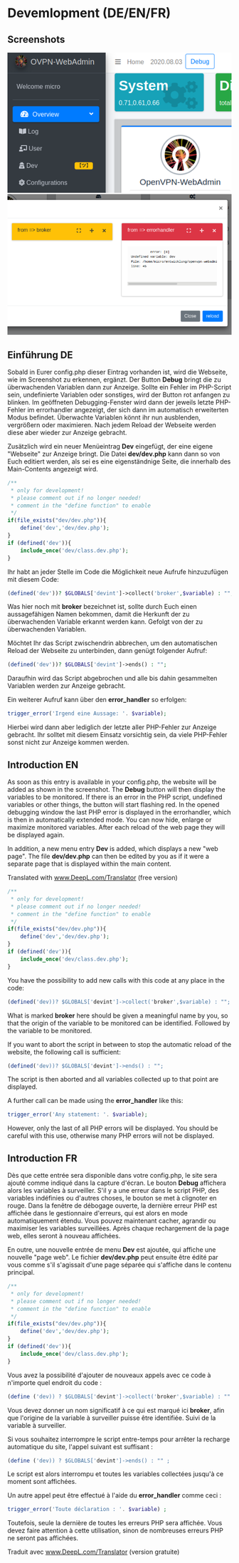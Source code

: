# Devemlopment (DE/EN/FR)

## Screenshots

![Previsualisation Development Button](/doc/img/dev1.png)
![Previsualisation Development Overview](/doc/img/dev2.png)

## Einführung DE

Sobald in Eurer config.php dieser Eintrag vorhanden ist, wird die Webseite, wie im Screenshot zu erkennen, ergänzt. Der Button __Debug__ bringt die zu überwachenden Variablen dann zur Anzeige. Sollte ein Fehler im PHP-Script sein, undefinierte Variablen oder sonstiges, wird der Button rot anfangen zu blinken. Im geöffneten Debugging-Fenster wird dann der jeweils letzte PHP-Fehler im errorhandler angezeigt, der sich dann im automatisch erweiterten Modus befindet. Überwachte Variablen könnt ihr nun ausblenden, vergrößern oder maximieren. Nach jedem Reload der Webseite werden diese aber wieder zur Anzeige gebracht.

Zusätzlich wird ein neuer Menüeintrag __Dev__ eingefügt, der eine eigene "Webseite" zur Anzeige bringt. Die Datei __dev/dev.php__ kann dann so von Euch editiert werden, als sei es eine eigenständnige Seite, die innerhalb des Main-Contents angezeigt wird.

````php
/**
 * only for development!
 * please comment out if no longer needed!
 * comment in the "define function" to enable
 */
if(file_exists("dev/dev.php")){
	define('dev','dev/dev.php');
}
if (defined('dev')){
	include_once('dev/class.dev.php');
}
````

Ihr habt an jeder Stelle im Code die Möglichkeit neue Aufrufe hinzuzufügen mit diesem Code:

````php
(defined('dev'))? $GLOBALS['devint']->collect('broker',$variable) : "";
````

Was hier noch mit __broker__ bezeichnet ist, sollte durch Euch einen aussagefähigen Namen bekommen, damit die Herkunft der zu überwachenden Variable erkannt werden kann. Gefolgt von der zu überwachenden Variablen.

Möchtet Ihr das Script zwischendrin abbrechen, um den automatischen Reload der Webseite zu unterbinden, dann genügt folgender Aufruf:

````php
(defined('dev'))? $GLOBALS['devint']->ends() : "";
````

Daraufhin wird das Script abgebrochen und alle bis dahin gesammelten Variablen werden zur Anzeige gebracht.

Ein weiterer Aufruf kann über den __error_handler__ so erfolgen:

````php
trigger_error('Irgend eine Aussage: '. $variable);
````

Hierbei wird dann aber lediglich der letzte aller PHP-Fehler zur Anzeige gebracht. Ihr solltet mit diesem Einsatz vorsichtig sein, da viele PHP-Fehler sonst nicht zur Anzeige kommen werden.

## Introduction EN

As soon as this entry is available in your config.php, the website will be added as shown in the screenshot. The __Debug__ button will then display the variables to be monitored. If there is an error in the PHP script, undefined variables or other things, the button will start flashing red. In the opened debugging window the last PHP error is displayed in the errorhandler, which is then in automatically extended mode. You can now hide, enlarge or maximize monitored variables. After each reload of the web page they will be displayed again.

In addition, a new menu entry __Dev__ is added, which displays a new "web page". The file __dev/dev.php__ can then be edited by you as if it were a separate page that is displayed within the main content.

Translated with www.DeepL.com/Translator (free version)

````php
/**
 * only for development!
 * please comment out if no longer needed!
 * comment in the "define function" to enable
 */
if(file_exists("dev/dev.php")){
	define('dev','dev/dev.php');
}
if (defined('dev')){
	include_once('dev/class.dev.php');
}
````

You have the possibility to add new calls with this code at any place in the code:

````php
(defined('dev))? $GLOBALS['devint']->collect('broker',$variable) : "";
````

What is marked __broker__ here should be given a meaningful name by you, so that the origin of the variable to be monitored can be identified. Followed by the variable to be monitored.

If you want to abort the script in between to stop the automatic reload of the website, the following call is sufficient:

````php
(defined('dev))? $GLOBALS['devint']->ends() : "";
````

The script is then aborted and all variables collected up to that point are displayed.

A further call can be made using the __error_handler__ like this:

````php
trigger_error('Any statement: '. $variable);
````

However, only the last of all PHP errors will be displayed. You should be careful with this use, otherwise many PHP errors will not be displayed.

## Introduction FR

Dès que cette entrée sera disponible dans votre config.php, le site sera ajouté comme indiqué dans la capture d'écran. Le bouton __Debug__ affichera alors les variables à surveiller. S'il y a une erreur dans le script PHP, des variables indéfinies ou d'autres choses, le bouton se met à clignoter en rouge. Dans la fenêtre de débogage ouverte, la dernière erreur PHP est affichée dans le gestionnaire d'erreurs, qui est alors en mode automatiquement étendu. Vous pouvez maintenant cacher, agrandir ou maximiser les variables surveillées. Après chaque rechargement de la page web, elles seront à nouveau affichées.

En outre, une nouvelle entrée de menu __Dev__ est ajoutée, qui affiche une nouvelle "page web". Le fichier __dev/dev.php__ peut ensuite être édité par vous comme s'il s'agissait d'une page séparée qui s'affiche dans le contenu principal.

````php
/**
 * only for development!
 * please comment out if no longer needed!
 * comment in the "define function" to enable
 */
if(file_exists("dev/dev.php")){
	define('dev','dev/dev.php');
}
if (defined('dev')){
	include_once('dev/class.dev.php');
}
````

Vous avez la possibilité d'ajouter de nouveaux appels avec ce code à n'importe quel endroit du code :

````php
(define ('dev)) ? $GLOBALS['devint']->collect('broker',$variable) : "" ;
````

Vous devez donner un nom significatif à ce qui est marqué ici __broker__, afin que l'origine de la variable à surveiller puisse être identifiée. Suivi de la variable à surveiller.

Si vous souhaitez interrompre le script entre-temps pour arrêter la recharge automatique du site, l'appel suivant est suffisant :

````php
(define ('dev)) ? $GLOBALS['devint']->ends() : "" ;
````

Le script est alors interrompu et toutes les variables collectées jusqu'à ce moment sont affichées.

Un autre appel peut être effectué à l'aide du __error_handler__ comme ceci :

````php
trigger_error('Toute déclaration : '. $variable) ;
````

Toutefois, seule la dernière de toutes les erreurs PHP sera affichée. Vous devez faire attention à cette utilisation, sinon de nombreuses erreurs PHP ne seront pas affichées.

Traduit avec www.DeepL.com/Translator (version gratuite)
